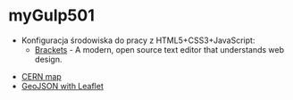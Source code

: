 # myGulp501

- Konfiguracja środowiska do pracy z HTML5+CSS3+JavaScript:
  + [Brackets](http://brackets.io/) - A modern, open source text editor that understands web design.
  





+ [CERN map](https://wojsamjan.github.io/myGulp501/cern.html)
+ [GeoJSON with Leaflet](https://wojsamjan.github.io/myGulp501/leaflet.html)

